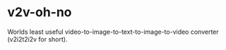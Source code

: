 # v2v-oh-no
Worlds least useful video-to-image-to-text-to-image-to-video converter (v2i2t2i2v for short).
